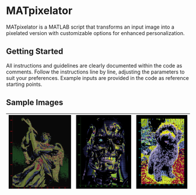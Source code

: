 # MATpixelator
MATpixelator is a MATLAB script that transforms an input image into a pixelated version with customizable options for enhanced personalization.

## Getting Started
All instructions and guidelines are clearly documented within the code as comments. Follow the instructions line by line, adjusting the parameters to suit your preferences. Example inputs are provided in the code as reference starting points.

## Sample Images


| ![angel_sample_image](Sample_Images/angel_sample_image.jpg) | ![terminator_sample_image](Sample_Images/terminator_sample_image.jpg) | ![dog_sample_image](Sample_Images/dog_sample_image.png) |
|-------------------------|-------------------------|-------------------------|

